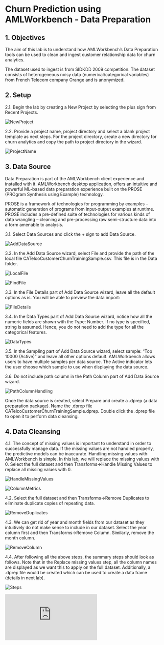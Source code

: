 # Churn Prediction using AMLWorkbench - Data Preparation

## 1. Objectives

The aim of this lab is to understand how AMLWorkbench’s Data Preparation tools can be used to clean and ingest customer relationship data for churn analytics.

The dataset used to ingest is from SIDKDD 2009 competition. The dataset consists of heterogeneous noisy data (numerical/categorical variables) from French Telecom company Orange and is anonymized.

## 2. Setup

2.1. Begin the lab by creating a New Project by selecting the plus sign from Recent Projects.

![NewProject](Images/NewProject.png)

2.2. Provide a project name, project directory and select a blank project template as next steps. For the project directory, create a new directory for churn analytics and copy the path to project directory in the wizard.

![ProjectName](Images/ProjectName.png)

## 3. Data Source

Data Preparation is part of the AMLWorkbench client experience and installed with it. AMLWorkbench desktop application, offers an intuitive and powerful ML-based data preparation experience built on the PROSE (PROgram Synthesis using Example) technology.

PROSE is a framework of technologies for programming by examples – automatic generation of programs from input-output examples at runtime. PROSE includes a pre-defined suite of technologies for various kinds of data wrangling – cleaning and pre-processing raw semi-structure data into a form amenable to analysis.

3.1. Select Data Sources and click the + sign to add Data Source.

![AddDataSource](Images/AddDataSource.png)

3.2. In the Add Data Source wizard, select File and provide the path of the local file CATelcoCustomerChurnTrainingSample.csv. This file is in the Data folder.

![LocalFile](Images/LocalFile.png)

![FindFile](Images/FindFiles.png)

3.3. In the File Details part of Add Data Source wizard, leave all the default options as is. You will be able to preview the data import:

![FileDetails](Images/FileDetails.png)

3.4. In the Data Types part of Add Data Source wizard, notice how all the numeric fields are shown with the Type: Number. If no type is specified, string is assumed. Hence, you do not need to add the type for all the categorical features.

![DataTypes](Images/DataTypes.png)

3.5. In the Sampling part of Add Data Source wizard, select sample: “Top 10000 (Active)” and leave all other options default. AMLWorkbench allows users to have multiple samples per data source. The Active indicator lets the user choose which sample to use when displaying the data source.

3.6. Do not include path column in the Path Column part of Add Data Source wizard.

![PathColumnHandling](Images/PathColumnHandling.png)

Once the data source is created, select Prepare and create a .dprep (a data preparation package). Name the .dprep file CATelcoCustomerChurnTrainingSample.dprep. Double click the .dprep file to open it to perform data cleansing.

## 4. Data Cleansing

4.1. The concept of missing values is important to understand in order to successfully manage data.  If the missing values are not handled properly, the predictive models can be inaccurate. Handling missing values with AMLWorkbench is simple. In this lab, we will replace the missing values with 0. Select the full dataset and then Transforms->Handle Missing Values to replace all missing values with 0.

![HandleMissingValues](Images/HandleMissingValues.png)

![ColumnMetrics](Images/ColumnMetrics.png)

4.2. Select the full dataset and then Transforms->Remove Duplicates to eliminate duplicate copies of repeating data.

![RemoveDuplicates](Images/RemoveDuplicates.png)

4.3. We can get rid of year and month fields from our dataset as they intuitively do not make sense to include in our dataset. Select the year column first and then Transforms->Remove Column. Similarly, remove the month column.

![RemoveColumn](Images/RemoveColumn.png)

4.4. After following all the above steps, the summary steps should look as follows. Note that in the Replace missing values step, all the column names are displayed as we want this to apply on the full dataset. Additionally, a .dprep file would be created which can be used to create a data frame (details in next lab).

![Steps](Images/Steps.png)


![Go to next hands-on lab](https://github.com/Azure/MachineLearningSamples-ChurnPrediction/blob/master/Docs/ModelingAndEvaluation.md)
